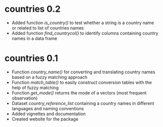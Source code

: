 # countries 0.2

* Added function *is_country()* to test whether a string is a country name or related to list of countries names
* Added function *find_countrycol()* to identify columns containing country names in a data frame

# countries 0.1

* Function *country_name()* for converting and translating country names based on a fuzzy matching approach
* Function *match_table()* to easily construct conversion tables with the help of fuzzy matching
* Function *get_mode()* returns the mode of a vectors (most frequent observation)
* Dataset *country_reference_list* containing a country names in different languages and naming conventions
* Added vignettes and documentation
* Created website for the package
